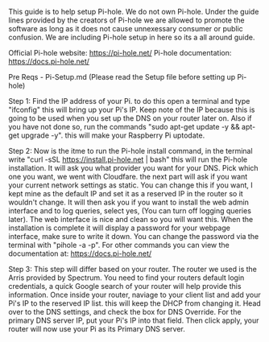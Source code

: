 This guide is to help setup Pi-hole. We do not own Pi-hole. Under the guide lines provided by the creators of Pi-hole we are allowed to promote the software as long as it does not cause unnexessary consumer or public confusion. We are including Pi-hole setup in here so its a all around guide.


Official Pi-hole website: https://pi-hole.net/
Pi-hole documentation: https://docs.pi-hole.net/

Pre Reqs - Pi-Setup.md (Please read the Setup file before setting up Pi-hole)

Step 1:
Find the IP address of your Pi. to do this open a terminal and type "ifconfig" this will bring up your Pi's IP. Keep note of the IP because this is going to be used when you set up the DNS on your router later on.
Also if you have not done so, run the commands "sudo apt-get update -y && apt-get upgrade -y". this will make your Raspberry Pi uptodate.

Step 2:
Now is the itme to run the Pi-hole install command, in the terminal write "curl -sSL https://install.pi-hole.net | bash" this will run the Pi-hole installation. It will ask you what provider you want for your DNS. Pick which one you want, we went with Cloudfare. the next part will ask if you want your current network settings as static. You can change this if you want, I kept mine as the default IP and set it as a reserved IP in the router so it wouldn't change. It will then ask you if you want to install the web admin interface and to log queries, select yes, (You can turn off logging queries later). The web interface is nice and clean so you will want this. When the installation is complete it will display a password for your webpage interface, make sure to write it down. You can change the password via the terminal with "pihole -a -p". For other commands you can view the documentation at: https://docs.pi-hole.net/

Step 3:
This step will differ based on your router. The router we used is the Arris provided by Spectrum. You need to find your routers default login credentials, a quick Google search of your router will help provide this information. Once inside your router, naviage to your client list and add your Pi's IP to the reserved IP list. this will keep the DHCP from changing it. Head over to the DNS settings, and check the box for DNS Override. For the primary DNS server IP, put your Pi's IP into that field. Then click apply, your router will now use your Pi as its Primary DNS server.